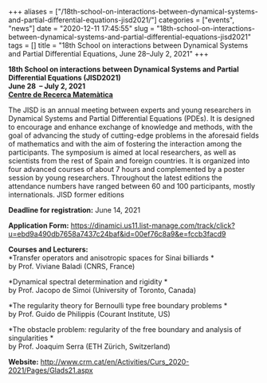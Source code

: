 +++
aliases = ["/18th-school-on-interactions-between-dynamical-systems-and-partial-differential-equations-jisd2021/"]
categories = ["events", "news"]
date = "2020-12-11 17:45:55"
slug = "18th-school-on-interactions-between-dynamical-systems-and-partial-differential-equations-jisd2021"
tags = []
title = "18th School on interactions between Dynamical Systems and Partial Differential Equations, June 28–July 2, 2021"
+++

**18th School on interactions between Dynamical Systems and Partial
Differential Equations (JISD2021)**  
**June 28  – July 2, 2021**  
[**Centre de Recerca Matemàtica**](http://www.crm.cat/2021/JISD)

The JISD is an annual meeting between experts and young researchers in
Dynamical Systems and Partial Differential Equations (PDEs). It is
designed to encourage and enhance exchange of knowledge and methods,
with the goal of advancing the study of cutting-edge problems in the
aforesaid fields of mathematics and with the aim of fostering the
interaction among the participants. The symposium is aimed at local
researchers, as well as scientists from the rest of Spain and foreign
countries. It is organized into four advanced courses of about 7 hours
and complemented by a poster session by young researchers. Throughout
the latest editions the attendance numbers have ranged between 60 and
100 participants, mostly internationals. JISD former editions

**Deadline for registration:** June 14, 2021

**Application Form:**
<https://dinamici.us11.list-manage.com/track/click?u=ebd9a490db7658a7437c24baf&id=00ef76c8a9&e=fccb3facd9>

**Courses and Lecturers:**  
*Transfer operators and anisotropic spaces for Sinai billiards *  
by Prof. Viviane Baladi (CNRS, France)

*Dynamical spectral determination and rigidity *  
by Prof. Jacopo de Simoi (University of Toronto, Canada)

*The regularity theory for Bernoulli type free boundary problems *  
by Prof. Guido de Philippis (Courant Institute, US)

*The obstacle problem: regularity of the free boundary and analysis of
singularities *  
by Prof. Joaquim Serra (ETH Zürich, Switzerland)

**Website:**
<http://www.crm.cat/en/Activities/Curs_2020-2021/Pages/Glads21.aspx>
